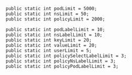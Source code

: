 	public static int podLimit = 5000;
	public static int nsLimit = 50;
	public static int policyLimit = 2000;
	
	public static int podLabelLimit = 10;
	public static int nsLabelLimit = 10;
	public static int keyLimit = 20;
	public static int valueLimit = 20;
	public static int userLimit = 5;
	public static int policySelectLabelLimit = 3;
	public static int policyNsLabelLimit = 3;
	public static int policyPodLabelLimit = 3;